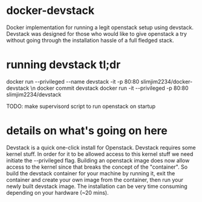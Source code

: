 # docker-devstack
Docker implementation for running a legit openstack setup using devstack.  Devstack was designed for those who would like to give openstack a try without going through the installation hassle of a full fledged stack.

# running devstack tl;dr

docker run --privileged --name devstack -it -p 80:80 slimjim2234/docker-devstack \n
docker commit <container id> devstack
docker run -it --privileged -p 80:80 slimjim2234/devstack

TODO: make supervisord script to run openstack on startup

# details on what's going on here
Devstack is a quick one-click install for Openstack.  Devstack requires some kernel stuff.  In order for it to be allowed access to this kernel stuff we need initiate the --privileged flag.  Building an openstack image does now allow access to the kernel since that breaks the concept of the "container".  So build the devstack container for your machine by running it, exit the container and create your own image from the container, then run your newly built devstack image.
The installation can be very time consuming depending on your hardware (~20 mins).
